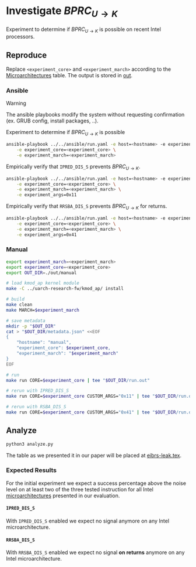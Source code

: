 # Investigate $BPRC_{U \rightarrow K}$

Experiment to determine if $BPRC_{U \rightarrow K}$ is possible on recent Intel processors.


## Reproduce

Replace `<experiment_core>` and `<experiment_march>` according to the [Microarchitectures](../../README.md#microarchitectures) table. The output is stored in [out](./out).

### Ansible

> [!WARNING]
> The ansible playbooks modify the system without requesting confirmation (ex. GRUB config, install packages, ..).


Experiment to determine if $BPRC_{U \rightarrow K}$  is possible
```bash
ansible-playbook ../../ansible/run.yaml -e host=<hostname> -e experiment=exp-leak-supervisor \
    -e experiment_core=<experiment_core> \
    -e experiment_march=<experiment_march>
```

Empirically verify that `IPRED_DIS_S` prevents $BPRC_{U \rightarrow K}$.
```bash
ansible-playbook ../../ansible/run.yaml -e host=<hostname> -e experiment=exp-leak-supervisor \
    -e experiment_core=<experiment_core> \
    -e experiment_march=<experiment_march> \
    -e experiment_args=0x11
```

Empirically verify that `RRSBA_DIS_S` prevents $BPRC_{U \rightarrow K}$ for returns.
```bash
ansible-playbook ../../ansible/run.yaml -e host=<hostname> -e experiment=exp-leak-supervisor \
    -e experiment_core=<experiment_core> \
    -e experiment_march=<experiment_march> \
    -e experiment_args=0x41
```


### Manual

```bash
export experiment_march=<experiment_march>
export experiment_core=<experiment_core>
export OUT_DIR=./out/manual

# load kmod_ap kernel module
make -C ../uarch-research-fw/kmod_ap/ install

# build
make clean
make MARCH=$experiment_march

# save metadata
mkdir -p "$OUT_DIR"
cat > "$OUT_DIR/metadata.json" <<EOF
{
    "hostname": "manual",
    "experiment_core": $experiment_core,
    "experiment_march": "$experiment_march"
}
EOF

# run
make run CORE=$experiment_core | tee "$OUT_DIR/run.out"

# rerun with IPRED_DIS_S
make run CORE=$experiment_core CUSTOM_ARGS="0x11" | tee "$OUT_DIR/run.out"

# rerun with RSBA_DIS_S
make run CORE=$experiment_core CUSTOM_ARGS="0x41" | tee "$OUT_DIR/run.out"
```


## Analyze

```bash
python3 analyze.py
```

The table as we presented it in our paper will be placed at [eibrs-leak.tex](../../tables/eibrs-leak.tex).

### Expected Results

For the initial experiment we expect a success percentage above the noise level on at least two of the three tested instruction for all Intel [microarchitectures](../../README.md#microarchitectures) presented in our evaluation.

#### `IPRED_DIS_S`

With `IPRED_DIS_S` enabled we expect no signal anymore on any Intel microarchitecture. 

#### `RRSBA_DIS_S`

With `RRSBA_DIS_S` enabled we expect no signal **on returns** anymore on any Intel microarchitecture. 
